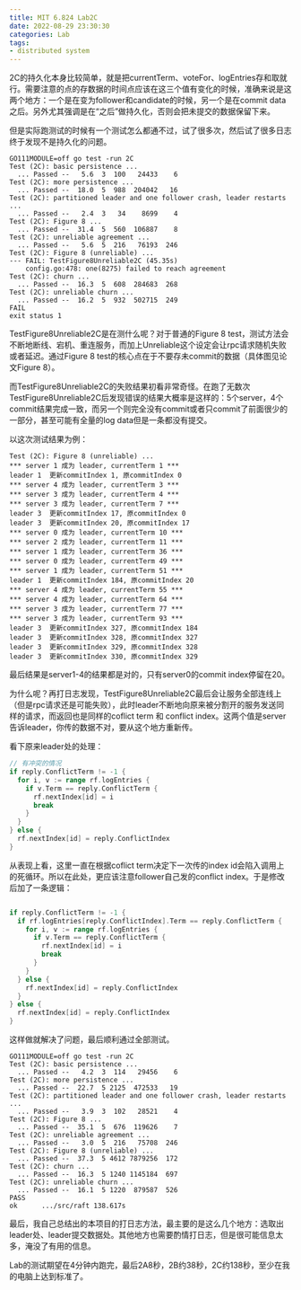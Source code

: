 ```yaml
---
title: MIT 6.824 Lab2C
date: 2022-08-29 23:30:30
categories: Lab
tags: 
- distributed system
---
```


2C的持久化本身比较简单，就是把currentTerm、voteFor、logEntries存和取就行。需要注意的点的存数据的时间点应该在这三个值有变化的时候，准确来说是这两个地方：一个是在变为follower和candidate的时候，另一个是在commit data之后。另外尤其强调是在“之后”做持久化，否则会把未提交的数据保留下来。

<!-- more -->

但是实际跑测试的时候有一个测试怎么都通不过，试了很多次，然后试了很多日志终于发现不是持久化的问题。
```text
GO111MODULE=off go test -run 2C                     
Test (2C): basic persistence ...
  ... Passed --   5.6  3  100   24433    6
Test (2C): more persistence ...
  ... Passed --  18.0  5  988  204042   16
Test (2C): partitioned leader and one follower crash, leader restarts ...
  ... Passed --   2.4  3   34    8699    4
Test (2C): Figure 8 ...
  ... Passed --  31.4  5  560  106887    8
Test (2C): unreliable agreement ...
  ... Passed --   5.6  5  216   76193  246
Test (2C): Figure 8 (unreliable) ...
--- FAIL: TestFigure8Unreliable2C (45.35s)
    config.go:478: one(8275) failed to reach agreement
Test (2C): churn ...
  ... Passed --  16.3  5  608  284683  268
Test (2C): unreliable churn ...
  ... Passed --  16.2  5  932  502715  249
FAIL
exit status 1

```


TestFigure8Unreliable2C是在测什么呢？对于普通的Figure 8 test，测试方法会不断地断线、宕机、重连服务，而加上Unreliable这个设定会让rpc请求随机失败或者延迟。通过Figure 8 test的核心点在于不要存未commit的数据（具体图见论文Figure 8）。

而TestFigure8Unreliable2C的失败结果初看非常奇怪。在跑了无数次TestFigure8Unreliable2C后发现错误的结果大概率是这样的：5个server，4个commit结果完成一致，而另一个则完全没有commit或者只commit了前面很少的一部分，甚至可能有全量的log data但是一条都没有提交。

以这次测试结果为例：
```text
Test (2C): Figure 8 (unreliable) ...
*** server 1 成为 leader, currentTerm 1 ***
leader 1  更新commitIndex 1, 原commitIndex 0
*** server 4 成为 leader, currentTerm 3 ***
*** server 3 成为 leader, currentTerm 4 ***
*** server 3 成为 leader, currentTerm 7 ***
leader 3  更新commitIndex 17, 原commitIndex 0
leader 3  更新commitIndex 20, 原commitIndex 17
*** server 0 成为 leader, currentTerm 10 ***
*** server 2 成为 leader, currentTerm 11 ***
*** server 1 成为 leader, currentTerm 36 ***
*** server 0 成为 leader, currentTerm 49 ***
*** server 1 成为 leader, currentTerm 51 ***
leader 1  更新commitIndex 184, 原commitIndex 20
*** server 4 成为 leader, currentTerm 55 ***
*** server 4 成为 leader, currentTerm 64 ***
*** server 3 成为 leader, currentTerm 77 ***
*** server 3 成为 leader, currentTerm 93 ***
leader 3  更新commitIndex 327, 原commitIndex 184
leader 3  更新commitIndex 328, 原commitIndex 327
leader 3  更新commitIndex 329, 原commitIndex 328
leader 3  更新commitIndex 330, 原commitIndex 329
```

最后结果是server1-4的结果都是对的，只有server0的commit index停留在20。

为什么呢？再打日志发现，TestFigure8Unreliable2C最后会让服务全部连线上（但是rpc请求还是可能失败），此时leader不断地向原来被分割开的服务发送同样的请求，而返回也是同样的coflict term 和 conflict index。这两个值是server告诉leader，你传的数据不对，要从这个地方重新传。

看下原来leader处的处理：
```go
// 有冲突的情况
if reply.ConflictTerm != -1 {
  for i, v := range rf.logEntries {
    if v.Term == reply.ConflictTerm {
      rf.nextIndex[id] = i
      break
    }
  }
} else {
  rf.nextIndex[id] = reply.ConflictIndex
}
```

从表现上看，这里一直在根据coflict term决定下一次传的index id会陷入调用上的死循环。所以在此处，更应该注意follower自己发的conflict index。于是修改后加了一条逻辑：

```go

if reply.ConflictTerm != -1 {
  if rf.logEntries[reply.ConflictIndex].Term == reply.ConflictTerm {
    for i, v := range rf.logEntries {
      if v.Term == reply.ConflictTerm {
        rf.nextIndex[id] = i
        break
      }
    }
  } else {
    rf.nextIndex[id] = reply.ConflictIndex
  }
} else {
  rf.nextIndex[id] = reply.ConflictIndex
}
```

这样做就解决了问题，最后顺利通过全部测试。


```text
GO111MODULE=off go test -run 2C                     
Test (2C): basic persistence ...
  ... Passed --   4.2  3  114   29456    6
Test (2C): more persistence ...
  ... Passed --  22.7  5 2125  472533   19
Test (2C): partitioned leader and one follower crash, leader restarts ...
  ... Passed --   3.9  3  102   28521    4
Test (2C): Figure 8 ...
  ... Passed --  35.1  5  676  119626    7
Test (2C): unreliable agreement ...
  ... Passed --   3.0  5  216   75708  246
Test (2C): Figure 8 (unreliable) ...
  ... Passed --  37.3  5 4612 7879256  172
Test (2C): churn ...
  ... Passed --  16.3  5 1240 1145184  697
Test (2C): unreliable churn ...
  ... Passed --  16.1  5 1220  879587  526
PASS
ok      .../src/raft 138.617s

```

最后，我自己总结出的本项目的打日志方法，最主要的是这么几个地方：选取出leader处、leader提交数据处。其他地方也需要酌情打日志，但是很可能信息太多，淹没了有用的信息。

Lab的测试期望在4分钟内跑完，最后2A8秒，2B约38秒，2C约138秒，至少在我的电脑上达到标准了。